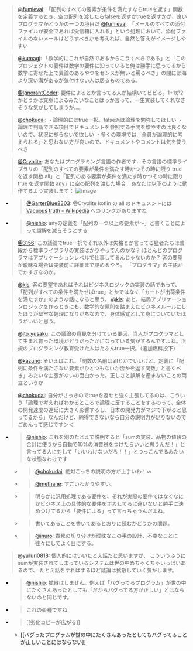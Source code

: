 
> [@fumieval](https://twitter.com/fumieval/status/1663161595009314819?s=20): 「配列のすべての要素が条件を満たすならtrueを返す」関数を定義するとき、空の配列を渡したらfalseを返すかtrueを返すかが、良いプログラマかどうかの一つの境目だ
> [@fumieval](https://twitter.com/fumieval/status/1663322995744718848?s=20): 「メールのすべての添付ファイルが安全であれば受信箱に入れる」という処理において、添付ファイルのないメールはどうすべきかを考えれば、自然と答えがイメージしやすい

> [@kumagi](https://twitter.com/kumagi/status/1663468951677075456?s=20): 「数学的にこれが自然であるからこうすべきである」と「このプロジェクトの要件は数学の要件に沿っていると俺は勝手に思ってるから数学に寄せた上で異論のあるやつをセンスが無いと罵るべき」の間には海より深い溝があるが気付けない人は居るものである。

> [@IgnorantCoder](https://twitter.com/IgnorantCoder/status/1663571120354897920?s=20): 要件によるとか言ってる人が結構いてビビる。1+1が2かどうかは文脈によるみたいなことばっか言って、一生実装してくれなさそうな気がしてしまうが…。

> [@chokudai](https://twitter.com/chokudai/status/1663702986160308225?s=20): ・論理的にはtrue一択。false派は論理を勉強してほしい
> ・論理で判断できる項目でドキュメントを参照する手間を増やすのは良くないので、状況に拠らないで欲しい
> ・多くの環境では「全員が論理的に考えられる」と思わない方が良いので、ドキュメントやコメントは気を使うべき

> [@Cryolite](https://twitter.com/Cryolite/status/1663439852409622534?s=20): あなたはプログラミング言語の作者です．その言語の標準ライブラリの「配列のすべての要素が条件を満たす時かつその時に限り true を返す関数 all」と「配列のある要素が条件を満たす時かつその時に限り true を返す関数 any」に空の配列を渡した場合，あなたは以下のように動作するよう実装します：
> ![image](https://gyazo.com/a507fe50693b99f4d99fcad94968ed94/thumb/1000)
- > [@GarterBlue2303](https://twitter.com/GarterBlue2303/status/1663501743882371072?s=20): @Cryolite kotlin の all のドキュメントには [Vacuous truth - Wikipedia](https://en.wikipedia.org/wiki/Vacuous_truth) へのリンクがありますね
- > [@nishio](https://twitter.com/nishio/status/1663526973686321152): anyの定義を「配列の一つ以上の要素が〜」と書くことによって誤解を減らそうとする

> [@3156](https://twitter.com/3156/status/1663747595905413121?s=20): この議論でtrue一択でそれ以外は失格とか言ってる猛者たちは普段から標準ライブラリの実装ばかりやってんのかな？
> ほとんどのプログラマはアプリケーションレベルで仕事してるんじゃないのか？
> 客の要望が曖昧な場合は実装前に詳細まで詰めるやろ。
> 「プログラマ」の主語がでかすぎなのか。

> [@kis](https://twitter.com/kis/status/1663749216706101248?s=20): 客の要望であればそれはビジネスロジックの実装の話であって、「配列がすべての条件を満たせばtrue」とかではなく「カートが出荷条件を満たすか」のような話になると思う。
> [@kis](https://twitter.com/kis/status/1663749950235373568?s=20): あと、結局アプリケーションロジックを作るときにも、数学的な原則を踏まえたビジネスルールにしたほうが堅牢な処理になりがちなので、身体感覚として身についていたほうがいいと思う。

> [@ito_yusaku](https://twitter.com/ito_yusaku/status/1663714609700941824?s=20): この議論の意見を分けている要因、当人がプログラマとして生まれ育った環境がどうだったかになっている気がするんですよね。正規のプログラミング教育受けた人はたぶんtrue一択。（追加燃料投下）

> [@kazuho](https://twitter.com/kazuho/status/1663556196522164227?s=20): そいえばこれ、「関数の名前はallとかでいいけど、定義に「配列に条件を満たさない要素がひとつもないか否かを返す関数」と書くべき」みたいな主張がないの面白かった。正しさと誤解を産まないことの両立というか

> [@chokudai](https://twitter.com/chokudai/status/1663911825514086402): 自分がさっきのでtrueを返せと強く主張してるのは、こういう「論理で考えればわかるところで論理に反することをするのって、全体の開発速度の遅延に大きく影響するし、日本の開発力がマジで下がると思ってるから」なんだけど、納得できないなら自分の説明力が足りないのでごめんって感じです＞＜
- > [@nishio](https://twitter.com/nishio/status/1663918316547723268?s=20): これを別のたとえで説明すると「sumの実装、品物の値段の合計に使うから自動で10%の消費税をつけたらいいと思うんだ！」と言ってる人に対して「いいわけないだろ！！」とつっこんでるみたいな状態なわけです
    - > [@chokudai](https://twitter.com/chokudai/status/1663918490766409732?s=20): 絶対こっちの説明の方が上手いわ！ｗ
    - > [@methane](https://twitter.com/methane/status/1663922489116721153?s=20): すごいわかりやすい。
    - > 明らかに汎用処理である要件を、それが実際の要件ではなくなにかビジネス上の具体的な要件をボカしてるに違いないと勝手に決めつけてるから「要件による」って言っちゃうんだよね。
    - > 書いてあることを書いてあるとおりに読むかどうかの問題。
    - > [@inuro](https://twitter.com/inuro/status/1663931662571548673?s=20): 責務の切り分けが曖昧なこの手の設計、不幸なことに往々にしてよく目にする。

> [@yururi0818](https://twitter.com/yururi0818/status/1664063094535131136?s=20): 個人的にはいいたとえ話だと思いますが、
> こういうふうにsumが実装されてしまっているシステムは世の中めちゃくちゃいっぱいあるので、
> たとえ話をすればするほど議論は拡散していく気がします。
- > [@nishio](https://twitter.com/nishio/status/1664082500430487553?s=20): 拡散はしません。例えば「バグってるプログラム」が世の中にたくさんあったとしても「だからバグってる方が正しい」とはならないのと同じです。
- > これの亜種ですね
- >  [[劣化コピーが広がる]]
    - [[バグったプログラムが世の中にたくさんあったとしてもバグってることが正しいことにはならない]]
